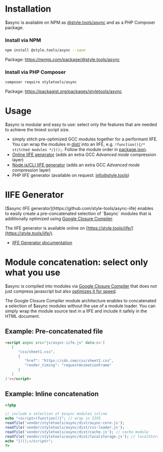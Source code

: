 # Installation

$async is available on NPM as [@style.tools/async](https://npmjs.com/package/@style.tools/async) and as a PHP Composer package.

### Install via NPM

```bash
npm install @style.tools/async --save
```

Package: https://npmjs.com/package/@style.tools/async

### Install via PHP Composer

```bash
composer require styletools/async
```

Package: https://packagist.org/packages/styletools/async

# Usage

$async is modular and easy to use: select only the features that are needed to achieve the tiniest script size.
- simply stitch pre-optimized GCC modules together for a performant IIFE. You can wrap the modules in [dist/](./dist/) into an IIFE, e.g. `!function(){/* stitched modules */}();`. Follow the module order in [package.json](./package.json).
- [Online IIFE generator](https://style.tools/iife/) (adds an extra GCC _Advanced mode_ compression layer)
- [Node.js/CLI IIFE generator](https://github.com/style-tools/async-iife) (adds an extra GCC _Advanced mode_ compression layer)
- PHP IIFE generator (available on request: info@style.tools)

# IIFE Generator

[$async IIFE generator](https://github.com/style-tools/async-iife) enables to easily create a pre-concatenated selection of `$async` modules that is additionally optimized using [Google Closure Compiler](https://developers.google.com/closure/compiler/). 

The IIFE generator is available online on [https://style.tools/iife/](https://style.tools/iife/).

- [IIFE Generator documentation](./iife-generator.md)

# Module concatenation: select only what you use

$async is compiled into modules via [Google Closure Compiler](https://developers.google.com/closure/compiler/) that does not just compress javascript but also [optimizes it for speed](https://developers.google.com/closure/compiler/).

The Google Closure Compiler module architecture enables to concatenated a selection of $async modules without the use of a module loader. You can simply wrap the module source text in a IIFE and include it safely in the HTML document.

## Example: Pre-concatenated file

```html
<script async src="js/async-iife.js" data-c='[
   [
      "css/sheet1.css",
      {
         "href": "https://cdn.com/css/sheet2.css",
         "render_timing": "requestAnimationFrame"
      }
   ]
]'></script>
```

## Example: Inline concatenation

```php
<?php

// include a selection of $async modules inline
echo "<script>(function(){"; // wrap in IIFE
readfile('vendor/styletools/async/dist/async-core.js');
readfile('vendor/styletools/async/dist/css-loader.js'); 
readfile('vendor/styletools/async/dist/cache.js'); // cache module
readfile('vendor/styletools/async/dist/localstorage.js'); // localStorage module
echo "})();</script>";
?>
```
